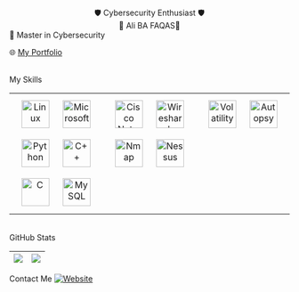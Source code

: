 <div align="center">🛡️ Cybersecurity Enthusiast 🛡️</div>
<div align="center">👋 Ali BA FAQAS👋</div>
🔭 Master in Cybersecurity

🌐 <a href="/" target="_blank">My Portfolio</a>

<br/>
My Skills
<table><tr><td valign="top" width="33%">
<div align="center">  
<a href="https://www.linuxfoundation.org/" target="_blank"><img style="margin: 10px" src="https://www.vectorlogo.zone/logos/linux/linux-icon.svg" alt="Linux" height="50" /></a>  
<a href="https://www.microsoft.com" target="_blank"><img style="margin: 10px" src="https://www.vectorlogo.zone/logos/microsoft/microsoft-icon.svg" alt="Microsoft" height="50" /></a>
<a href="https://www.python.org/" target="_blank"><img style="margin: 10px" src="https://profilinator.rishav.dev/skills-assets/python-original.svg" alt="Python" height="50" /></a>  
<a href="https://www.cplusplus.com/" target="_blank"><img style="margin: 10px" src="https://profilinator.rishav.dev/skills-assets/cplusplus-original.svg" alt="C++" height="50" /></a>  
<a href="https://www.cprogramming.com/" target="_blank"><img style="margin: 10px" src="https://profilinator.rishav.dev/skills-assets/c-original.svg" alt="C" height="50" /></a>  
<a href="https://www.mysql.com/" target="_blank"><img style="margin: 10px" src="https://profilinator.rishav.dev/skills-assets/mysql-original-wordmark.svg" alt="MySQL" height="50" /></a>  
</div>
</td><td valign="top" width="33%">
<div align="center">  
<a href="https://www.cisco.com/" target="_blank"><img style="margin: 10px" src="https://www.vectorlogo.zone/logos/cisco/cisco-icon.svg" alt="Cisco Networking" height="50" /></a>  
<a href="https://www.wireshark.org/" target="_blank"><img style="margin: 10px" src="https://www.vectorlogo.zone/logos/wireshark/wireshark-icon.svg" alt="Wireshark" height="50" /></a>  
<a href="https://www.nmap.org/" target="_blank"><img style="margin: 10px" src="https://dribbble.com/shots/1014644-Nessus-Logo/attachments/8620443?mode=media" alt="Nmap" height="50" /></a>  
<a href="https://www.tenable.com/products/nessus" target="_blank"><img style="margin: 10px" src="https://fr.wikipedia.org/wiki/Nessus_(logiciel)#/media/Fichier:Nessus-Professional-FullColor-RGB.svg" alt="Nessus" height="50" /></a>  
</div>
</td><td valign="top" width="33%">
<div align="center">  
<a href="https://www.volatilityfoundation.org/" target="_blank"><img style="margin: 10px" src="https://www.volatilityfoundation.org/img/volatility_logo.png" alt="Volatility" height="50" /></a>  
<a href="https://www.sleuthkit.org/autopsy/" target="_blank"><img style="margin: 10px" src="https://www.sleuthkit.org/autopsy/images/autopsy_logo.png" alt="Autopsy" height="50" /></a>   
</div>
</td></tr></table>
<br/>
GitHub Stats
<table>
<thead>
  <tr>
    <th><img src="https://github-readme-stats-git-masterrstaa-rickstaa.vercel.app/api?username=acslwt&theme=dark&hide_border=true&include_all_commits=true&count_private=true" align="center" /></th>
    <th colspan="2" align="center"><img src="https://github-readme-stats-git-masterrstaa-rickstaa.vercel.app/api/top-langs/?username=acslwt&theme=dark&hide_border=true&include_all_commits=true&count_private=true&layout=compact&&hide=css,html,antlr,lex" align="center" /></th>
  </tr>
</thead>
</table>
Contact Me
<a href="" target="_blank">
<img alt="Website" src="https://img.shields.io/website?style=for-the-badge&up_color=green&up_message=GO&url=https%3A%2F%2Fadam-net.fr%2F">
</a> 
<br/>
